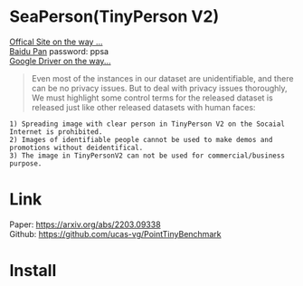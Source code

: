 # SeaPerson(TinyPerson V2)
[Offical Site on the way ...](http://vision.ucas.ac.cn/sources) <br/>
[Baidu Pan](https://pan.baidu.com/s/1xaWLplWRT5dilwOPt8ljqg) password: ppsa<br/>
[Google Driver on the way...](https://drive.google.com/drive/folders/1K_vFUSxoiEjKXbjQ5LsxbUBRKb_vgXId?usp=sharing)

> Even most of the instances in our dataset are unidentifiable, and there can be no privacy issues.
But to deal with privacy issues thoroughly, We must highlight some control terms for the released dataset is released 
just like other released datasets with human faces:
```
1) Spreading image with clear person in TinyPerson V2 on the Socaial Internet is prohibited.
2) Images of identifiable people cannot be used to make demos and promotions without deidentifical.
3) The image in TinyPersonV2 can not be used for commercial/business purpose.
```

# Link
Paper: https://arxiv.org/abs/2203.09338 <br/>
Github: https://github.com/ucas-vg/PointTinyBenchmark <br/>

# Install


